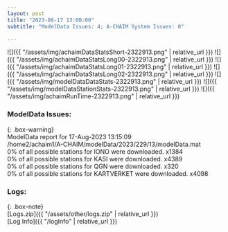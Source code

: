 ```yaml
---
layout: post
title: "2023-08-17 13:00:00"
subtitle: "ModelData Issues: 4; A-CHAIM System Issues: 0"

---
```


![]({{ "/assets/img/achaimDataStatsShort-2322913.png" | relative_url }})
![]({{ "/assets/img/achaimDataStatsLong00-2322913.png" | relative_url }})
![]({{ "/assets/img/achaimDataStatsLong01-2322913.png" | relative_url }})
![]({{ "/assets/img/achaimDataStatsLong02-2322913.png" | relative_url }})
![]({{ "/assets/img/modelDataDataStats-2322913.png" | relative_url }})
![]({{ "/assets/img/modelDataStationStats-2322913.png" | relative_url }})
![]({{ "/assets/img/achaimRunTime-2322913.png" | relative_url }})


### ModelData Issues:  
  
{: .box-warning}  
 ModelData report for 17-Aug-2023 13:15:09   
 /home2/achaim1/A-CHAIM/modelData/2023/229/13/modelData.mat   
 0% of all possible stations for IONO were downloaded. x1384   
 0% of all possible stations for KASI were downloaded. x4389   
 0% of all possible stations for QGN were downloaded. x320   
 0% of all possible stations for KARTVERKET were downloaded. x4098   
  


### Logs:  
  
{: .box-note}  
[Logs.zip]({{ "/assets/other/logs.zip" | relative_url }})  
[Log Info]({{ "/logInfo" | relative_url }})  
